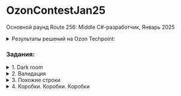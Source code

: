 # OzonContestJan25
Основной раунд Route 256: Middle C#-разработчик, Январь 2025

<details><summary>Результаты решений на Ozon Techpoint:</summary>
<img src="https://github.com/user-attachments/assets/8b8f0bdf-f4bc-43db-91ec-77744b800db9">
 </details>
 
<h3>Задания:</h3>
<details>
<summary>1. Dark room</summary>
<h2 dir="auto">
<p dir="auto" align="center">1. Dark room</p></h2>
<p dir="auto" align="center">За частичное решение можно получить 5 баллов, за полное — 11 баллов</p>
<p dir="auto" align="center"> ограничение по времени на тест: 1.000 Мс</p>
<p dir="auto" align="center"> ограничение по памяти на тест: 256 мегабайт</p>

<h3 dir="auto">Условие задачи</h3>
<p dir="auto">У Коли дома отключился свет, а он очень боится темноты, но, к счастью, с помощью фонариков можно осветить комнату. Помогите Коле узнать, сколько нужно фонариков и их координаты и направление, чтобы комната Коли была полностью освещена?

Вам даётся комната размером n в длину и m в ширину. Вам нужно ввести минимальное количество необходимых фонариков, а на следующих строках — их координаты и направление для полного освещения. В одной координате не может быть больше одного фонарика.

Координата в данной системе может быть охарактеризована в виде пары (x,y), где:
x — координата по оси X, которая направлена вертикально вниз  от 1 до n;
y — координата по оси Y, которая направлена горизонтально вправо от 1 до m;

Если фонарик находится в координате (i,j), он освещает эту начальную координату.
Затем, в зависимости от направления фонарика, рекурсивно освещает координаты:
<ul>
<li>Если фонарик направлен вниз (D), освещаются координаты: (i+1,j-1), (i+1, j), (i+1, j+1).</li>
<li>Если фонарик направлен вверх (U), освещаются координаты: (i-1, j-1), (i-1, j), (i-1, j+1).</li>
<li>Если фонарик направлен влево (L), освещаются координаты: (i-1, j-1), (i, j-1), (i+1, j-1).</li>
<li>Если фонарик направлен вправо (R), освещаются координаты: (i-1, j+1), (i, j+1), (i+1, j+1).</li>
</ul>
Освещение фонарика двигается рекурсивно в том же направлении, пока луч не достигает стены.</p>

<h3 dir="auto">Входные данные</h3>

<p dir="auto">Первая строка содержит целое число t (1≤t≤100) — количество наборов входных данных.</p>
<p dir="auto">Целые числа n, m (1≤n,m≤10<sup>9</sup>) — размер комнаты.</p>

<h3 dir="auto">Выходные данные</h3>
<p dir="auto">n — количество фонариков;
x, y, d — координата и направление.

Если существует несколько возможных ответов, вы можете вывести любой.</p>

<h3 dir="auto">Пример</h3>
<p dir="auto"><strong>Входные данные</strong></p>

```
3
3 4
1 4
3 3
```

<p dir="auto"><strong>Выходные данные</strong></p>

```
2
1 1 D
3 4 U
1
1 1 R
2
1 1 R
3 3 L
```
</details>
<details>
<summary>2. Валидация</summary>
<h2 dir="auto">
<p dir="auto" align="center">2. Валидация</p></h2>
<p dir="auto" align="center">За частичное решение можно получить 8 баллов, за полное — 17 баллов</p>
<p dir="auto" align="center"> ограничение по времени на тест: 2.000 Мс</p>
<p dir="auto" align="center"> ограничение по памяти на тест: 256 мегабайт</p>

<h3 dir="auto">Условие задачи</h3>
<p dir="auto">
Ваш коллега получил задачу:

Дан список товаров. У каждого товара есть:
<ul>
<li>название — непустая строка, состоящая из не более чем 10 строчных латинских букв;</li>
<li>цена — целое число от 1 до 10<sup>9</sup>.</li>
</ul>

Все названия товаров уникальны.

По этому списку строится строчка, в которой перечислены названия товаров с ценами в любом порядке, но не должно быть двух товаров с одинаковой ценой. Например, если в исходном списке есть 2 или более товаров с одинаковой ценой, то в результирующей строке должен быть ровно один из этих товаров. Если в списке есть товар с уникальной ценой, он обязательно должен быть перечислен в результирующей строке.

Требования к оформлению:
<ul>
<li>товары в строке должны быть разделены символом , (запятая);</li>
<li>название и цена каждого товара должны быть разделены символом : (двоеточие);</li>
<li>пробелы и иные символы недопустимы;</li>
<li>цена товара не содержит ведущих нулей.</li>
</ul>

Ваша задача — по исходному списку и строке определить, соответствует ли строка списку.
</p>

<h3 dir="auto">Входные данные</h3>
<p dir="auto">Каждый тест состоит из нескольких наборов входных данных.</p>
<p dir="auto">Первая строка содержит целое число t (1≤t≤10<sup>5</sup>) — количество наборов входных данных.</p>
<p dir="auto">
Далее следуют описания наборов входных данных.

Первая строка каждого набора входных данных содержит целое число n (1≤n≤10<sup>5</sup>) — количество товаров в списке.

Следующие n строк каждого набора входных данных содержат строку name<sub>i</sub> и целое число price<sub>i</sub>, разделенные пробелом — название и стоимость товара. Название товара непустое, состоит из не более чем 10 строчных латинских букв. Стоимость товара положительная и не превосходит 10<sup>9</sup>. Все названия товаров уникальны.

Последняя строка каждого набора входных данных содержит строку, которую сгенерировал ваш коллега. Гарантируется, что эта строка непустая и содержит только цифры, строчные латинские буквы, запятые и двоеточия.

Гарантируется, что сумма n по всем наборам входных данных не превосходит 10<sup>5</sup>. Гарантируется, что сумма длин всех сгенерированных строк не больше 3 Мб.</p>

<h3 dir="auto">Выходные данные</h3>
<p dir="auto">Выведите t строк, i-я из них должна содержать ответ на i-й набор входных данных — YES или NO.

В третьем наборе входных данных в строке нет товара с ценой 1.
В четвертом наборе входных данных в строке нет товара с ценой 2.
В пятом наборе входных данных в строке есть несуществующий товар b с ценой 1.
В шестом наборе входных данных в строке есть несуществующий товар d с ценой 4.
В седьмом наборе входных данных строка не соответствует формату.
В восьмом наборе входных данных в строке нет товара с ценой 1.
В девятом наборе входных данных в строке цена товара abc содержит ведущие нули.</p>

<h3 dir="auto">Пример</h3>
<p dir="auto"><strong>Входные данные</strong></p>

```
9
3
a 1
b 2
c 3
a:1,c:3,b:2
3
a 1
b 2
c 2
c:2,a:1
3
a 1
b 2
c 2
b:2,c:2
3
a 1
b 2
c 2
a:1,a:1,a:1,a:1
3
a 1
b 2
c 2
b:1
3
a 1
b 2
c 2
d:4,a:1,c:2
3
a 1
b 2
c 2
abcdef
3
a 1
b 2
c 2
a:12345678901234567890,c:2
1
abc 123
abc:0123
```

<p dir="auto"><strong>Выходные данные</strong></p>

```
YES
YES
NO
NO
NO
NO
NO
NO
NO
```
</details>
<details>
<summary>3. Похожие строки</summary>
<h2 dir="auto">
<p dir="auto" align="center">3. Похожие строки</p></h2>
<p dir="auto" align="center">За частичное решение можно получить 7 или 14 баллов, за полное — 19 баллов</p>
<p dir="auto" align="center"> ограничение по времени на тест: 2.000 Мс</p>
<p dir="auto" align="center"> ограничение по памяти на тест: 256 мегабайт</p>

<h3 dir="auto">Условие задачи</h3>
<p dir="auto">
Маркетологам компании «Ozion» поступило задание — придумать уникальный слоган для новой рекламной компании.

У компании очень большая и креативная команда, поэтому слоган решили собирать из слов. Для этого каждый сотрудник должен предложить какое-то слово для слогана.

Вы работает программистом в компании «Ozion» и хотите помочь. Маркетологам интересно, как много похожих слов они вам прислали.

Вам дается число t — общее количество наборов со строками.

Каждый набор содержит N строк. Назовём 2 строки похожими, если у них совпадают все буквы на чётных позициях или все буквы на нечётных.

Ваша задача — помочь креативным маркетологам найти количество пар похожих строк.</p>

<h3 dir="auto">Входные данные</h3>
<p dir="auto">Каждый тест состоит из нескольких наборов входных данных.</p>
<p dir="auto">Первая строка содержит целое число t (1≤t≤100) — количество наборов входных данных.</p>
<p dir="auto">Вторая строка каждого набора входных данных содержит целое число число n — количество строк, (1≤n≤10<sup>6</sup>).

Следующие n строк каждого набора входных данных содержат множество строк s<sub>i</sub> (1≤∣s<sub>i</sub>∣≤10<sup>6</sup>). Строки состоят из строчных латинских букв.

Гарантируется, что сумма n по всем наборам входных данных не больше 10<sup>6</sup>. Гарантируется, что сумма длин всех строк по всем наборам входных данных не больше 10<sup>6</sup>.</p>

<h3 dir="auto">Выходные данные</h3>
<p dir="auto">Для каждого набора входных данных выведите количество пар похожих строк.

Похожие пары: abcde и adcbe, abcde и xbxde</p>

<h3 dir="auto">Пример</h3>
<p dir="auto"><strong>Входные данные</strong></p>

```
7
3
ababa
ababa
ababa
3
asd
das
sda
2
abca
abc
4
aaaa
aaaa
aaaa
aaa
2
aa
aa
2
a
a
2
a
b
```

<p dir="auto"><strong>Выходные данные</strong></p>

```
3
0
1
6
1
1
0
```
</details>
<details>
<summary>4. Коробки. Коробки. Коробки</summary>
<h2 dir="auto">
<p dir="auto" align="center">4. Коробки. Коробки. Коробки</p></h2>
<p dir="auto" align="center">За частичное решение можно получить 11 баллов, за полное — 23 балла</p>
<p dir="auto" align="center"> ограничение по времени на тест: 2.000 Мс</p>
<p dir="auto" align="center"> ограничение по памяти на тест: 256 мегабайт</p>

<h3 dir="auto">Условие задачи</h3>
<p dir="auto">
Вы работаете в компании, занимающейся логистикой и доставкой товаров. Ваша задача — разработать систему для отслеживания перемещения коробок внутри склада.

Коробка размером a на b представлена в матрице из ASCII-символов в виде прямоугольника, где a символов в ширину и b символов в длину (см. пример). Коробки также могут быть вложены друг в друга для удобства транспортировки и хранения. Каждая коробка в левом верхнем углу имеет уникальный номер, состоящий из букв латинского алфавита и цифр, длиной не больше 3 символов.

Чтобы было удобнее хранить данные о перемещении коробок, представьте все коробки, учитывая их вложенность друг в друга, в формате JSON. А для коробок, в которых нет вложенных коробок, выведите их площадь (см.пример).</p>

<h3 dir="auto">Входные данные</h3>
<p dir="auto">Каждый тест состоит из нескольких наборов входных данных.</p>
<p dir="auto">Первая строка содержит целое число t (1≤t≤10<sup>4</sup>) — количество наборов входных данных.</p>
<p dir="auto">Первая строка каждого набора входных данных состоит из двух целых чисел N и M. (3≤N,M≤3⋅10<sup>5</sup>). Гарантируется, что сумма N⋅M по всем тестам не больше 10<sup>6</sup>.

Далее описана матрица из N строк по M символов каждая.

Матрица состоит из символов «.», «+», «-», «|» для описания коробок, а также латинских символов и цифр для описания названий коробок. Коробки не пересекаются и не совпадают по своим границам.</p>

<h3 dir="auto">Выходные данные</h3>
<p dir="auto">Выведите структуру коробок в формате JSON, где для коробок без вложенности представлена их площадь. Порядок вывода коробок внутри одной коробки не имеет значения.

Размер выходных данных не должен превосходить 20МБ.</p>

<h3 dir="auto">Пример</h3>
<p dir="auto"><strong>Входные данные</strong></p>

```
5
11 12
+----------+
|A+---+....|
|.|B52|....|
|.+---+....|
|+-------+.|
||r9.+--+|.|
||+-+|Ip||.|
|||7||..||.|
||+-++--+|.|
|+-------+.|
+----------+
3 3
...
...
...
3 5
+---+
|I63|
+---+
8 9
+------+.
|256...|.
|......|.
|......|.
+------+.
....+---+
....|R..|
....+---+
3 9
+-++-++-+
|2||5||6|
+-++-++-+
```

<p dir="auto"><strong>Выходные данные</strong></p>

```
[
  {
    "A": {
      "B52": 3,
      "r9": {
        "7": 1,
        "Ip": 4
      }
    }
  },
  {},
  {
    "I63": 3
  },
  {
    "256": 18,
    "R": 3
  },
  {
    "2": 1,
    "5": 1,
    "6": 1
  }
]
```
</details>
